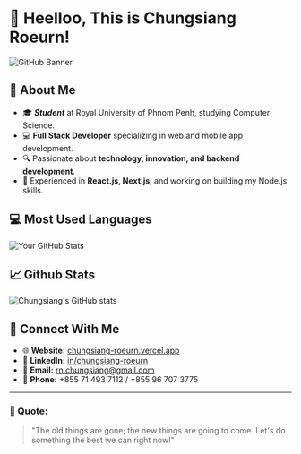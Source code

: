 # 👋 Heelloo, This is Chungsiang Roeurn!

![GitHub Banner](https://via.placeholder.com/1200x400.png?text=Welcome+to+my+GitHub+Profile!)

## 🌟 About Me

- 🎓 ***Student*** at Royal University of Phnom Penh, studying Computer Science.
- 💻 **Full Stack Developer** specializing in web and mobile app development.
- 🔍 Passionate about **technology, innovation, and backend development**.
- 🌟 Experienced in **React.js, Next.js**, and working on building my Node.js skills.

## 💻 Most Used Languages
![Your GitHub Stats](https://github-readme-stats.vercel.app/api/top-langs/?username=ChungsiangRoeurn&layout=compact&theme=dark&hide_border=true)

## 📈 Github Stats
![Chungsiang's GitHub stats](https://github-readme-stats.vercel.app/api?username=ChungsiangRoeurn&show_icons=true&theme=radical)


## 🤝 Connect With Me

- 🌐 **Website:** [chungsiang-roeurn.vercel.app](https://chungsiang-roeurn.vercel.app/)
- 💼 **LinkedIn:** [in/chungsiang-roeurn](https://www.linkedin.com/in/chungsiang-roeurn-%E9%99%88%E4%BF%8A%E7%A5%A5-0457402b9/)
- 📧 **Email:** rn.chungsiang@gmail.com
- 📱 **Phone:** +855 71 493 7112 / +855 96 707 3775

---

### 🌟 Quote:
> "The old things are gone; the new things are going to come. Let's do something the best we can right now!"
